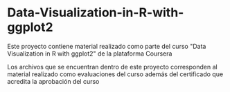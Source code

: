 # Data-Visualization-in-R-with-ggplot2
Este proyecto contiene material realizado como parte del curso "Data Visualization in R with ggplot2" de la plataforma Coursera

Los archivos que se encuentran dentro de este proyecto corresponden al material realizado como evaluaciones del curso además del certificado que acredita la aprobación del curso
